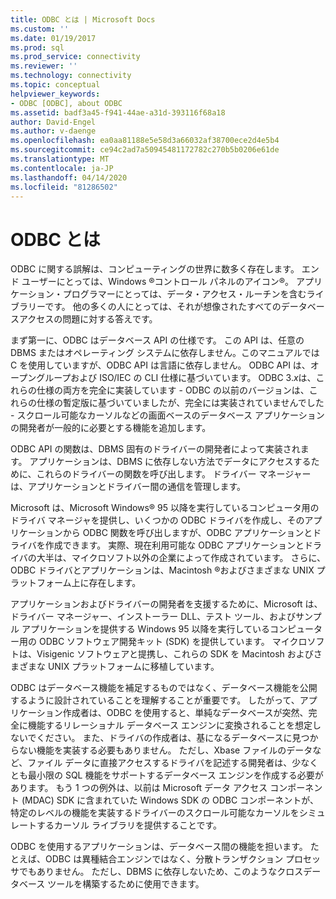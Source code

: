 ```yaml
---
title: ODBC とは | Microsoft Docs
ms.custom: ''
ms.date: 01/19/2017
ms.prod: sql
ms.prod_service: connectivity
ms.reviewer: ''
ms.technology: connectivity
ms.topic: conceptual
helpviewer_keywords:
- ODBC [ODBC], about ODBC
ms.assetid: badf3a45-f941-44ae-a31d-393116f68a18
author: David-Engel
ms.author: v-daenge
ms.openlocfilehash: ea0aa81188e5e58d3a66032af38700ece2d4e5b4
ms.sourcegitcommit: ce94c2ad7a50945481172782c270b5b0206e61de
ms.translationtype: MT
ms.contentlocale: ja-JP
ms.lasthandoff: 04/14/2020
ms.locfileid: "81286502"
---
```

# <a name="what-is-odbc"></a>ODBC とは
ODBC に関する誤解は、コンピューティングの世界に数多く存在します。 エンド ユーザーにとっては、Windows ®コントロール パネルのアイコン®。 アプリケーション・プログラマーにとっては、データ・アクセス・ルーチンを含むライブラリーです。 他の多くの人にとっては、それが想像されたすべてのデータベースアクセスの問題に対する答えです。  
  
 まず第一に、ODBC はデータベース API の仕様です。 この API は、任意の DBMS またはオペレーティング システムに依存しません。このマニュアルでは C を使用していますが、ODBC API は言語に依存しません。 ODBC API は、オープングループおよび ISO/IEC の CLI 仕様に基づいています。 ODBC 3.*x*は、これらの仕様の両方を完全に実装しています - ODBC の以前のバージョンは、これらの仕様の暫定版に基づいていましたが、完全には実装されていませんでした - スクロール可能なカーソルなどの画面ベースのデータベース アプリケーションの開発者が一般的に必要とする機能を追加します。  
  
 ODBC API の関数は、DBMS 固有のドライバーの開発者によって実装されます。 アプリケーションは、DBMS に依存しない方法でデータにアクセスするために、これらのドライバーの関数を呼び出します。 ドライバー マネージャーは、アプリケーションとドライバー間の通信を管理します。  
  
 Microsoft は、Microsoft Windows® 95 以降を実行しているコンピュータ用のドライバ マネージャを提供し、いくつかの ODBC ドライバを作成し、そのアプリケーションから ODBC 関数を呼び出しますが、ODBC アプリケーションとドライバを作成できます。 実際、現在利用可能な ODBC アプリケーションとドライバの大半は、マイクロソフト以外の企業によって作成されています。 さらに、ODBC ドライバとアプリケーションは、Macintosh ®およびさまざまな UNIX プラットフォーム上に存在します。  
  
 アプリケーションおよびドライバーの開発者を支援するために、Microsoft は、ドライバー マネージャー、インストーラー DLL、テスト ツール、およびサンプル アプリケーションを提供する Windows 95 以降を実行しているコンピューター用の ODBC ソフトウェア開発キット (SDK) を提供しています。 マイクロソフトは、Visigenic ソフトウェアと提携し、これらの SDK を Macintosh およびさまざまな UNIX プラットフォームに移植しています。  
  
 ODBC はデータベース機能を補足するものではなく、データベース機能を公開するように設計されていることを理解することが重要です。 したがって、アプリケーション作成者は、ODBC を使用すると、単純なデータベースが突然、完全に機能するリレーショナル データベース エンジンに変換されることを想定しないでください。 また、ドライバの作成者は、基になるデータベースに見つからない機能を実装する必要もありません。 ただし、Xbase ファイルのデータなど、ファイル データに直接アクセスするドライバを記述する開発者は、少なくとも最小限の SQL 機能をサポートするデータベース エンジンを作成する必要があります。 もう 1 つの例外は、以前は Microsoft データ アクセス コンポーネント (MDAC) SDK に含まれていた Windows SDK の ODBC コンポーネントが、特定のレベルの機能を実装するドライバーのスクロール可能なカーソルをシミュレートするカーソル ライブラリを提供することです。  
  
 ODBC を使用するアプリケーションは、データベース間の機能を担います。 たとえば、ODBC は異種結合エンジンではなく、分散トランザクション プロセッサでもありません。 ただし、DBMS に依存しないため、このようなクロスデータベース ツールを構築するために使用できます。
